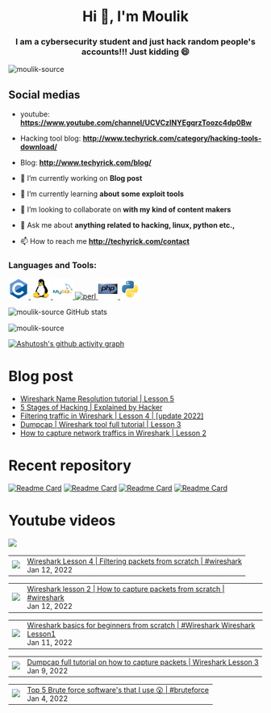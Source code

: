 <h1 align="center">Hi 👋, I'm Moulik</h1>
<h3 align="center">I am a cybersecurity student and just hack random people's accounts!!! Just kidding 😄</h3>

<p align="left"> <img src="https://komarev.com/ghpvc/?username=moulik-source&label=Profile%20views&color=0e75b6&style=flat" alt="moulik-source" /> </p> 

## Social medias
- youtube: **https://www.youtube.com/channel/UCVCzINYEgqrzToozc4dp0Bw**
- Hacking tool blog: **http://www.techyrick.com/category/hacking-tools-download/**
- Blog: **http://www.techyrick.com/blog/**

- 🔭 I’m currently working on **Blog post**

- 🌱 I’m currently learning **about some exploit tools**

- 👯 I’m looking to collaborate on **with my kind of content makers**

- 💬 Ask me about **anything related to hacking, linux, python etc.,**

- 📫 How to reach me **http://techyrick.com/contact**


<h3 align="left">Languages and Tools:</h3>
<p align="left"> <a href="https://www.cprogramming.com/" target="_blank"> <img src="https://raw.githubusercontent.com/devicons/devicon/master/icons/c/c-original.svg" alt="c" width="40" height="40"/> </a> <a href="https://www.linux.org/" target="_blank"> <img src="https://raw.githubusercontent.com/devicons/devicon/master/icons/linux/linux-original.svg" alt="linux" width="40" height="40"/> </a> <a href="https://www.mysql.com/" target="_blank"> <img src="https://raw.githubusercontent.com/devicons/devicon/master/icons/mysql/mysql-original-wordmark.svg" alt="mysql" width="40" height="40"/> </a> <a href="https://www.perl.org/" target="_blank"> <img src="https://api.iconify.design/logos-perl.svg" alt="perl" width="40" height="40"/> </a> <a href="https://www.php.net" target="_blank"> <img src="https://raw.githubusercontent.com/devicons/devicon/master/icons/php/php-original.svg" alt="php" width="40" height="40"/> </a> <a href="https://www.python.org" target="_blank"> <img src="https://raw.githubusercontent.com/devicons/devicon/master/icons/python/python-original.svg" alt="python" width="40" height="40"/> </a> </p>



![moulik-source GitHub stats](https://github-readme-stats.vercel.app/api?username=moulik-source&show_icons=true&theme=vision-friendly-dark)

<p><img align="center" src="https://github-readme-streak-stats.herokuapp.com/?user=moulik-source&theme=vision-friendly-dark" alt="moulik-source" /></p>

[![Ashutosh's github activity graph](https://activity-graph.herokuapp.com/graph?username=moulik-source&bg_color=000000&color=00ff33&line=1e00ff&point=ff0000&area=true&hide_border=true)](https://github.com/ashutosh00710/github-readme-activity-graph)

# Blog post
<!-- BLOG-POST-LIST:START -->
- [Wireshark Name Resolution tutorial | Lesson 5](https://techyrick.com/wireshark-name-resolution-tutorial/)
- [5 Stages of Hacking | Explained by Hacker](https://techyrick.com/stages-of-hacking/)
- [Filtering traffic in Wireshark | Lesson 4 | [update 2022]](https://techyrick.com/filtering-traffic-in-wireshark/)
- [Dumpcap | Wireshark tool full tutorial | Lesson 3](https://techyrick.com/dumpcap/)
- [How to capture network traffics in Wireshark | Lesson 2](https://techyrick.com/how-to-capture-packets-in-wireshark/)
<!-- BLOG-POST-LIST:END -->

# Recent repository 

[![Readme Card](https://github-readme-stats.vercel.app/api/pin/?username=moulik-source&repo=ddos&theme=outrun)](https://github.com/moulik-source/ddos) 
[![Readme Card](https://github-readme-stats.vercel.app/api/pin/?username=moulik-source&repo=port-scan&theme=outrun)](https://github.com/moulik-source/port-scan)
[![Readme Card](https://github-readme-stats.vercel.app/api/pin/?username=moulik-source&repo=moulik-source&theme=outrun)](https://github.com/moulik-source/moulik-source)
[![Readme Card](https://github-readme-stats.vercel.app/api/pin/?username=moulik-source&repo=hashmo&theme=outrun)](https://github.com/moulik-source/hashmo)

# Youtube videos

[<img src="https://img.shields.io/badge/-Subscribe-red?style=for-the-badge&logo=youtube&logoColor=white"/>](https://www.youtube.com/channel/UCVCzINYEgqrzToozc4dp0Bw?sub_confirmation=1)

<!-- YOUTUBE:START --><table><tr><td><a href="https://www.youtube.com/watch?v=OFeoDqguNAQ"><img width="140px" src="https://i.ytimg.com/vi/OFeoDqguNAQ/mqdefault.jpg"></a></td>
<td><a href="https://www.youtube.com/watch?v=OFeoDqguNAQ">Wireshark Lesson 4 | Filtering packets from scratch | #wireshark</a><br/>Jan 12, 2022</td></tr></table>
<table><tr><td><a href="https://www.youtube.com/watch?v=QHKatBn5HK8"><img width="140px" src="https://i.ytimg.com/vi/QHKatBn5HK8/mqdefault.jpg"></a></td>
<td><a href="https://www.youtube.com/watch?v=QHKatBn5HK8">Wireshark lesson 2 | How to capture packets from scratch | #wireshark</a><br/>Jan 12, 2022</td></tr></table>
<table><tr><td><a href="https://www.youtube.com/watch?v=cJSSOVs0rDA"><img width="140px" src="https://i.ytimg.com/vi/cJSSOVs0rDA/mqdefault.jpg"></a></td>
<td><a href="https://www.youtube.com/watch?v=cJSSOVs0rDA">Wireshark basics for beginners from scratch | #Wireshark Wireshark Lesson1</a><br/>Jan 11, 2022</td></tr></table>
<table><tr><td><a href="https://www.youtube.com/watch?v=tv6sE2BVq2U"><img width="140px" src="https://i.ytimg.com/vi/tv6sE2BVq2U/mqdefault.jpg"></a></td>
<td><a href="https://www.youtube.com/watch?v=tv6sE2BVq2U">Dumpcap full tutorial on how to capture packets | Wireshark Lesson 3</a><br/>Jan 9, 2022</td></tr></table>
<table><tr><td><a href="https://www.youtube.com/watch?v=GY3JOl9clfM"><img width="140px" src="https://i.ytimg.com/vi/GY3JOl9clfM/mqdefault.jpg"></a></td>
<td><a href="https://www.youtube.com/watch?v=GY3JOl9clfM">Top 5 Brute force software&#39;s that I use 😮 | #bruteforce</a><br/>Jan 4, 2022</td></tr></table>
<!-- YOUTUBE:END -->

